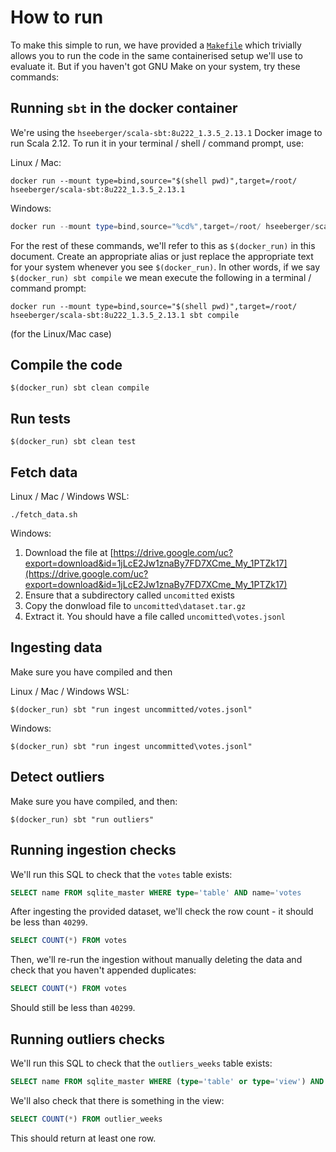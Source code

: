 # How to run

To make this simple to run, we have provided a [`Makefile`](../Makefile) which trivially allows you to 
run the code in the same containerised setup we'll use to evaluate it. But if you haven't got GNU Make on your 
system, try these commands:

## Running `sbt` in the docker container
We're using the `hseeberger/scala-sbt:8u222_1.3.5_2.13.1` Docker image to run Scala 2.12. To run it in your
terminal / shell / command prompt, use:

Linux / Mac:
```shell
docker run --mount type=bind,source="$(shell pwd)",target=/root/ hseeberger/scala-sbt:8u222_1.3.5_2.13.1
```

Windows:
```powershell
docker run --mount type=bind,source="%cd%",target=/root/ hseeberger/scala-sbt:8u222_1.3.5_2.13.1
```

For the rest of these commands, we'll refer to this as `$(docker_run)` in this document. Create an appropriate
alias or just replace the appropriate text for your system whenever you see `$(docker_run)`. In other words,
if we say `$(docker_run) sbt compile` we mean execute the following in a terminal / command prompt:

```shell
docker run --mount type=bind,source="$(shell pwd)",target=/root/ hseeberger/scala-sbt:8u222_1.3.5_2.13.1 sbt compile
```

(for the Linux/Mac case)

## Compile the code
```shell
$(docker_run) sbt clean compile
```

## Run tests
```shell
$(docker_run) sbt clean test
```

## Fetch data
Linux / Mac / Windows WSL:
```shell
./fetch_data.sh
```

Windows:

1. Download the file at [https://drive.google.com/uc?export=download&id=1jLcE2Jw1znaBy7FD7XCme_My_1PTZk17](https://drive.google.com/uc?export=download&id=1jLcE2Jw1znaBy7FD7XCme_My_1PTZk17)
2. Ensure that a subdirectory called `uncomitted` exists
3. Copy the donwload file to `uncomitted\dataset.tar.gz`
4. Extract it. You should have a file called `uncomitted\votes.jsonl`

## Ingesting data
Make sure you have compiled and then

Linux / Mac / Windows WSL:
```shell
$(docker_run) sbt "run ingest uncommitted/votes.jsonl"
```

Windows:
```shell
$(docker_run) sbt "run ingest uncommitted\votes.jsonl"
```

## Detect outliers
Make sure you have compiled, and then:
```shell
$(docker_run) sbt "run outliers"
```

## Running ingestion checks
We'll run this SQL to check that the `votes` table exists:
```sql
SELECT name FROM sqlite_master WHERE type='table' AND name='votes
```

After ingesting the provided dataset, we'll check the row count - it should be less than `40299`.
```sql
SELECT COUNT(*) FROM votes
```

Then, we'll re-run the ingestion without manually deleting the data and check that you haven't appended duplicates:
```sql
SELECT COUNT(*) FROM votes
```
Should still be less than `40299`.


## Running outliers checks

We'll run this SQL to check that the `outliers_weeks` table exists:
```sql
SELECT name FROM sqlite_master WHERE (type='table' or type='view') AND name='outlier_weeks'
```

We'll also check that there is something in the view:
```sql
SELECT COUNT(*) FROM outlier_weeks
```
This should return at least one row.

